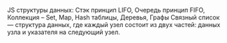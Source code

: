 JS структуры данных: 
Стэк принцип LIFO, 
Очередь принцип FIFO, 
Коллекция – Set, Map, 
Hash таблицы, 
Деревья,
Графы 
Связный список — структура данных, где каждый узел состоит из двух частей: данных узла и указателя на следующий узел.